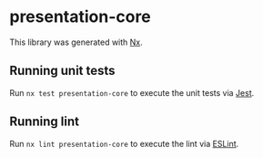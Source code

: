 # presentation-core

This library was generated with [Nx](https://nx.dev).

## Running unit tests

Run `nx test presentation-core` to execute the unit tests via [Jest](https://jestjs.io).

## Running lint

Run `nx lint presentation-core` to execute the lint via [ESLint](https://eslint.org/).
